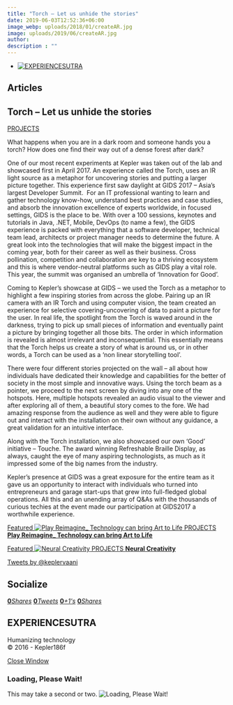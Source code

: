 ```yaml
---
title: "Torch – Let us unhide the stories"
date: 2019-06-03T12:52:36+06:00
image_webp: uploads/2018/01/createAR.jpg
image: uploads/2019/06/createAR.jpg
author: 
description : ""
---
```


*   [![EXPERIENCESUTRA](/wp-content/themes/tresor-theme/images/logo.png)](http://experiencesutra.com/)

Articles
--------

Torch – Let us unhide the stories
---------------------------------

[PROJECTS](http://experiencesutra.com/category/projects/)

What happens when you are in a dark room and someone hands you a torch? How does one find their way out of a dense forest after dark?

One of our most recent experiments at Kepler was taken out of the lab and showcased first in April 2017. An experience called the Torch, uses an IR light source as a metaphor for uncovering stories and putting a larger picture together. This experience first saw daylight at GIDS 2017 – Asia’s largest Developer Summit.  For an IT professional wanting to learn and gather technology know-how, understand best practices and case studies, and absorb the innovation excellence of experts worldwide, in focused settings, GIDS is the place to be. With over a 100 sessions, keynotes and tutorials in Java, .NET, Mobile, DevOps (to name a few), the GIDS experience is packed with everything that a software developer, technical team lead, architects or project manager needs to determine the future. A great look into the technologies that will make the biggest impact in the coming year, both for their career as well as their business. Cross pollination, competition and collaboration are key to a thriving ecosystem and this is where vendor-neutral platforms such as GIDS play a vital role. This year, the summit was organised an umbrella of ‘Innovation for Good’.

Coming to Kepler’s showcase at GIDS – we used the Torch as a metaphor to highlight a few inspiring stories from across the globe. Pairing up an IR camera with an IR Torch and using computer vision, the team created an experience for selective covering-uncovering of data to paint a picture for the user. In real life, the spotlight from the Torch is waved around in the darkness, trying to pick up small pieces of information and eventually paint a picture by bringing together all those bits. The order in which information is revealed is almost irrelevant and inconsequential. This essentially means that the Torch helps us create a story of what is around us, or in other words, a Torch can be used as a ‘non linear storytelling tool’.

There were four different stories projected on the wall – all about how individuals have dedicated their knowledge and capabilities for the better of society in the most simple and innovative ways. Using the torch beam as a pointer, we proceed to the next screen by diving into any one of the hotspots. Here, multiple hotspots revealed an audio visual to the viewer and after exploring all of them, a beautiful story comes to the fore. We had amazing response from the audience as well and they were able to figure out and interact with the installation on their own without any guidance, a great validation for an intuitive interface.

Along with the Torch installation, we also showcased our own ‘Good’ initiative – Touche. The award winning Refreshable Braille Display, as always, caught the eye of many aspiring technologists, as much as it impressed some of the big names from the industry.

Kepler’s presence at GIDS was a great exposure for the entire team as it gave us an opportunity to interact with individuals who turned into entrepreneurs and garage start-ups that grew into full-fledged global operations. All this and an unending array of Q&As with the thousands of curious techies at the event made our participation at GIDS2017 a worthwhile experience.

[Featured ![Play Reimagine_ Technology can bring Art to Life](http://experiencesutra.com/wp-content/uploads/2018/05/1_xB_z9sAFVwMt2pf3hmYuNw-397x310_c.png)   PROJECTS **Play Reimagine\_ Technology can bring Art to Life**](http://experiencesutra.com/projects/play-reimagine_/) 

[Featured ![Neural Creativity](http://experiencesutra.com/wp-content/uploads/2016/11/21-397x310_c.jpg)   PROJECTS **Neural Creativity**](http://experiencesutra.com/projects/neural-creativity/) 

[Tweets by @keplervaani](https://twitter.com/twitterdev)

Socialize
---------

[**0**_Shares_](http://www.facebook.com/sharer/sharer.php?u=http://experiencesutra.com) [**0**_Tweets_](#) [**0**_+1's_](https://plus.google.com/share?url=http://experiencesutra.com) [**0**_Shares_](http://www.linkedin.com/shareArticle?mini=true&url=http://experiencesutra.com&title=EXPERIENCESUTRA+-+Humanizing+Technology)

EXPERIENCESUTRA
---------------

Humanizing technology  
© 2016 - Kepler186f

[Close Window](#)

### Loading, Please Wait!

This may take a second or two. ![Loading, Please Wait!](http://experiencesutra.com/wp-content/themes/tresor-theme/images/loading.gif "Loading, Please Wait!")